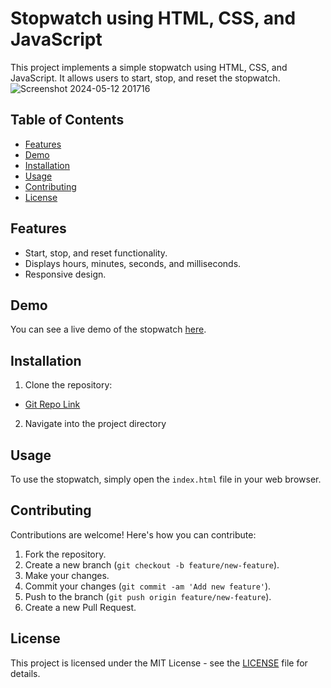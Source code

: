 # Stopwatch using HTML, CSS, and JavaScript

This project implements a simple stopwatch using HTML, CSS, and JavaScript. It allows users to start, stop, and reset the stopwatch.
![Screenshot 2024-05-12 201716](https://github.com/DikshitaRao/Prodigy_WD_02-V-Dikshita-Rao-/assets/161601609/c3f5070b-97c5-494c-8547-6866a0471568)


## Table of Contents

- [Features](#features)
- [Demo](#demo)
- [Installation](#installation)
- [Usage](#usage)
- [Contributing](#contributing)
- [License](#license)

## Features

- Start, stop, and reset functionality.
- Displays hours, minutes, seconds, and milliseconds.
- Responsive design.

## Demo

You can see a live demo of the stopwatch [here](#).

## Installation

1. Clone the repository:
- [Git Repo Link](https://github.com/yourusername/stopwatch.git)


2. Navigate into the project directory
   
## Usage

To use the stopwatch, simply open the `index.html` file in your web browser.

## Contributing

Contributions are welcome! Here's how you can contribute:

1. Fork the repository.
2. Create a new branch (`git checkout -b feature/new-feature`).
3. Make your changes.
4. Commit your changes (`git commit -am 'Add new feature'`).
5. Push to the branch (`git push origin feature/new-feature`).
6. Create a new Pull Request.

## License

This project is licensed under the MIT License - see the [LICENSE](LICENSE) file for details.



